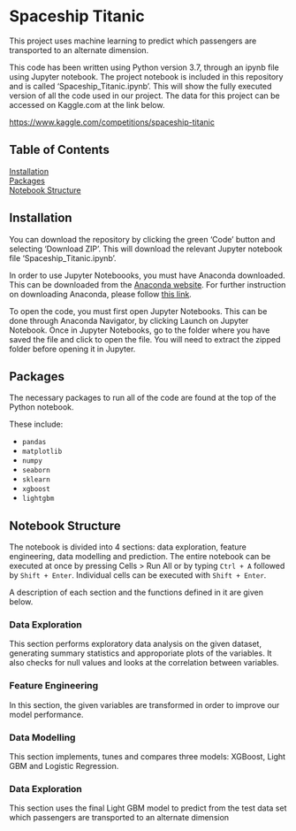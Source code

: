 # Spaceship Titanic

This project uses machine learning to predict which passengers are transported to an alternate dimension.

This code has been written using Python version 3.7, through an ipynb file using Jupyter notebook. The project notebook is included in this repository and is called ‘Spaceship_Titanic.ipynb’. This will show the fully executed version of all the code used in our project. The data for this project can be accessed on Kaggle.com at the link below. 

https://www.kaggle.com/competitions/spaceship-titanic


## Table of Contents
<a href="#installation">Installation</a>   
<a href="#packages">Packages</a>   
<a href="#notebook-structure">Notebook Structure</a>   


## Installation
You can download the repository by clicking the green ‘Code’ button and selecting ‘Download ZIP’. This will download the relevant Jupyter notebook file ‘Spaceship_Titanic.ipynb’.

In order to use Jupyter Noteboooks, you must have Anaconda downloaded. This can be downloaded from the <a href="https://www.anaconda.com/products/distribution">Anaconda website</a>. For further instruction on downloading Anaconda, please follow <a href="https://www.geeksforgeeks.org/how-to-install-anaconda-on-windows/">this link</a>. 

To open the code, you must first open Jupyter Notebooks. This can be done through Anaconda Navigator, by clicking Launch on Jupyter Notebook. Once in Jupyter Notebooks, go to the folder where you have saved the file and click to open the file. You will need to extract the zipped folder before opening it in Jupyter. 

## Packages

The necessary packages to run all of the code are found at the top of the Python notebook. 

These include:
- `pandas`
- `matplotlib`
- `numpy`
- `seaborn`
- `sklearn`
- `xgboost`
- `lightgbm`


## Notebook Structure
The notebook is divided into 4 sections: data exploration, feature engineering, data modelling and prediction. The entire notebook can be executed at once by pressing Cells > Run All or by typing `Ctrl + A` followed by `Shift + Enter`. Individual cells can be executed with `Shift + Enter`.   

A description of each section and the functions defined in it are given below.

### Data Exploration
This section performs exploratory data analysis on the given dataset, generating summary statistics and approporiate plots of the variables. It also checks for null values and looks at the correlation between variables.
  
### Feature Engineering
In this section, the given variables are transformed in order to improve our model performance. 
  
### Data Modelling
This section implements, tunes and compares three models: XGBoost, Light GBM and Logistic Regression. 

### Data Exploration
This section uses the final Light GBM model to predict from the test data set which passengers are transported to an alternate dimension
